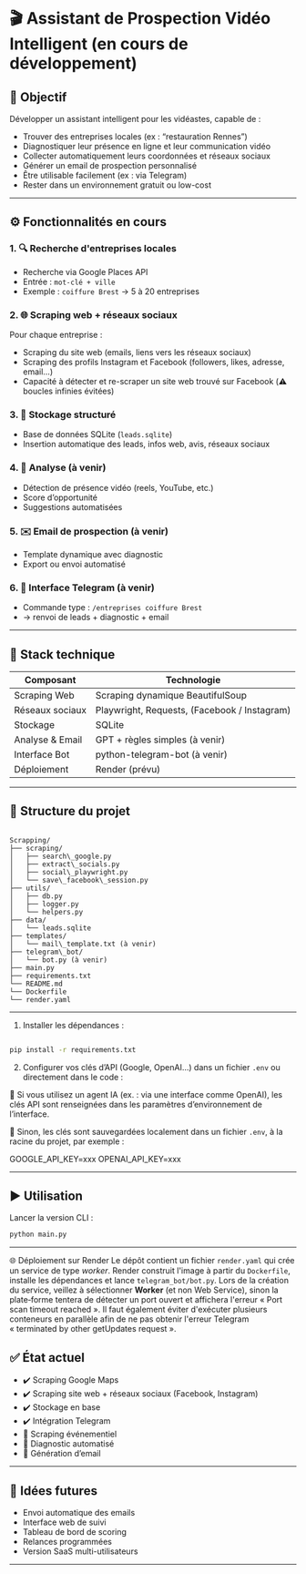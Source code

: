# 🎬 Assistant de Prospection Vidéo Intelligent (en cours de développement)

## 📌 Objectif

Développer un assistant intelligent pour les vidéastes, capable de :
- Trouver des entreprises locales (ex : “restauration Rennes”)
- Diagnostiquer leur présence en ligne et leur communication vidéo
- Collecter automatiquement leurs coordonnées et réseaux sociaux
- Générer un email de prospection personnalisé
- Être utilisable facilement (ex : via Telegram)
- Rester dans un environnement gratuit ou low-cost

---

## ⚙️ Fonctionnalités en cours

### 1. 🔍 Recherche d'entreprises locales
- Recherche via Google Places API
- Entrée : `mot-clé + ville`
- Exemple : `coiffure Brest` → 5 à 20 entreprises

### 2. 🌐 Scraping web + réseaux sociaux
Pour chaque entreprise :
- Scraping du site web (emails, liens vers les réseaux sociaux)
- Scraping des profils Instagram et Facebook (followers, likes, adresse, email…)
- Capacité à détecter et re-scraper un site web trouvé sur Facebook (⚠️ boucles infinies évitées)

### 3. 📩 Stockage structuré
- Base de données SQLite (`leads.sqlite`)
- Insertion automatique des leads, infos web, avis, réseaux sociaux

### 4. 🧠 Analyse (à venir)
- Détection de présence vidéo (reels, YouTube, etc.)
- Score d’opportunité
- Suggestions automatisées

### 5. ✉️ Email de prospection (à venir)
- Template dynamique avec diagnostic
- Export ou envoi automatisé

### 6. 🤖 Interface Telegram (à venir)
- Commande type : `/entreprises coiffure Brest`
- → renvoi de leads + diagnostic + email

---

## 🧰 Stack technique

| Composant         | Technologie                       |
|------------------|-----------------------------------|
| Scraping Web      | Scraping dynamique BeautifulSoup |
| Réseaux sociaux   | Playwright, Requests, (Facebook / Instagram) |
| Stockage          | SQLite                            |
| Analyse & Email   | GPT + règles simples (à venir)    |
| Interface Bot     | python-telegram-bot (à venir)     |
| Déploiement       | Render (prévu)           |

---

## 📁 Structure du projet

```

Scrapping/
├── scraping/
│   ├── search\_google.py
│   ├── extract\_socials.py
│   ├── social\_playwright.py
│   └── save\_facebook\_session.py
├── utils/
│   ├── db.py
│   ├── logger.py
│   └── helpers.py
├── data/
│   └── leads.sqlite
├── templates/
│   └── mail\_template.txt (à venir)
├── telegram\_bot/
│   └── bot.py (à venir)
├── main.py
├── requirements.txt
└── README.md
└── Dockerfile
└── render.yaml

````

---

1. Installer les dépendances :

```bash

pip install -r requirements.txt
```

2. Configurer vos clés d’API (Google, OpenAI...) dans un fichier `.env` ou directement dans le code :

📌 Si vous utilisez un agent IA (ex. : via une interface comme OpenAI), les clés API sont renseignées dans les paramètres d’environnement de l’interface.

📌 Sinon, les clés sont sauvegardées localement dans un fichier `.env`, à la racine du projet, par exemple :

GOOGLE_API_KEY=xxx
OPENAI_API_KEY=xxx


---

## ▶️ Utilisation

Lancer la version CLI :

```bash
python main.py
```

---



🌐 Déploiement sur Render
Le dépôt contient un fichier `render.yaml` qui crée un service de type *worker*.
Render construit l'image à partir du `Dockerfile`, installe les dépendances
et lance `telegram_bot/bot.py`. Lors de la création du service, veillez à
sélectionner **Worker** (et non Web Service), sinon la plate‑forme tentera de
détecter un port ouvert et affichera l'erreur « Port scan timeout reached ».
Il faut également éviter d'exécuter plusieurs conteneurs en parallèle afin de
ne pas obtenir l'erreur Telegram « terminated by other getUpdates request ».




## ✅ État actuel

* ✔️ Scraping Google Maps
* ✔️ Scraping site web + réseaux sociaux (Facebook, Instagram)
* ✔️ Stockage en base
* ✔️ Intégration Telegram
* 🚧 Scraping événementiel
* 🚧 Diagnostic automatisé
* 🚧 Génération d’email


---

## 🔮 Idées futures

* Envoi automatique des emails
* Interface web de suivi
* Tableau de bord de scoring
* Relances programmées
* Version SaaS multi-utilisateurs

---